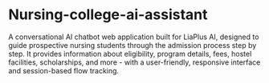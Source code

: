 # Nursing-college-ai-assistant
A conversational AI chatbot web application built for LiaPlus AI, designed to guide prospective nursing students through the admission process step by step. It provides information about eligibility, program details, fees, hostel facilities, scholarships, and more - with a user-friendly, responsive interface and session-based flow tracking.
